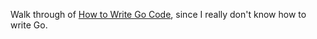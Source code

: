 Walk through of [How to Write Go Code](https://go.dev/doc/code), since I really don't know how to write Go.